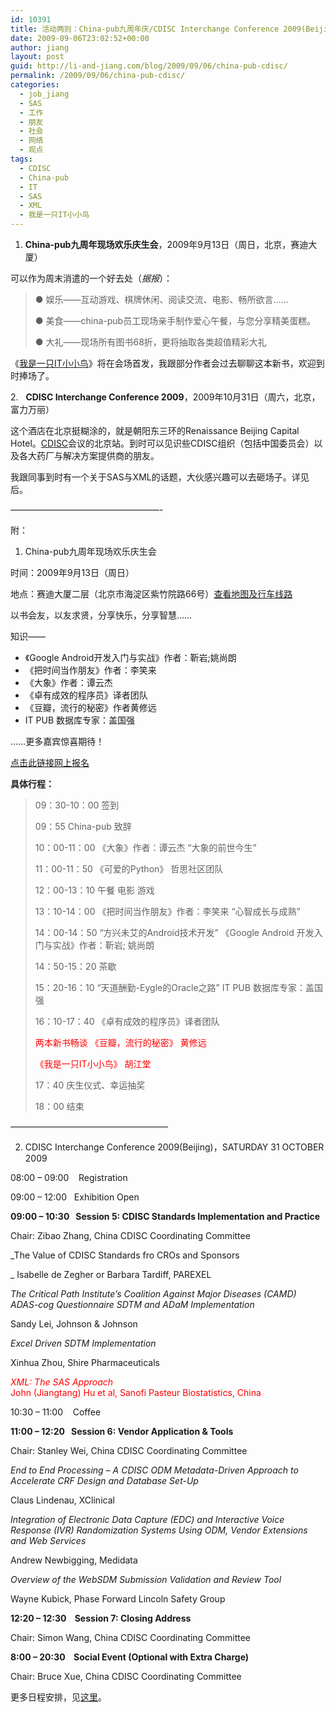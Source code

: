 ```yaml
---
id: 10391
title: 活动两则：China-pub九周年庆/CDISC Interchange Conference 2009(Beijing)
date: 2009-09-06T23:02:52+00:00
author: jiang
layout: post
guid: http://li-and-jiang.com/blog/2009/09/06/china-pub-cdisc/
permalink: /2009/09/06/china-pub-cdisc/
categories:
  - job_jiang
  - SAS
  - 工作
  - 朋友
  - 社会
  - 网络
  - 观点
tags:
  - CDISC
  - China-pub
  - IT
  - SAS
  - XML
  - 我是一只IT小小鸟
---
```

1. **China-pub九周年现场欢乐庆生会**，2009年9月13日（周日，北京，赛迪大厦）

可以作为周末消遣的一个好去处（_据报_）：

> ● 娱乐——互动游戏、棋牌休闲、阅读交流、电影、畅所欲言……
> 
> ● 美食——china-pub员工现场亲手制作爱心午餐，与您分享精美蛋糕。
> 
> ● 大礼——现场所有图书68折，更将抽取各类超值精彩大礼

《<a href="http://www.china-pub.com/196000" target="_blank">我是一只IT小小鸟</a>》将在会场首发，我跟部分作者会过去聊聊这本新书，欢迎到时捧场了。

2.   **CDISC Interchange Conference 2009**，2009年10月31日（周六，北京，富力万丽）

这个酒店在北京挺糊涂的，就是朝阳东三环的Renaissance Beijing Capital Hotel。<a href="http://www.cdisc.org/" target="_blank">CDISC</a>会议的北京站。到时可以见识些CDISC组织（包括中国委员会）以及各大药厂与解决方案提供商的朋友。

我跟同事到时有一个关于SAS与XML的话题，大伙感兴趣可以去砸场子。详见后。

&#8212;&#8212;&#8212;&#8212;&#8212;&#8212;&#8212;&#8212;&#8212;&#8212;&#8212;&#8212;&#8212;&#8212;&#8212;&#8212;&#8212;-

附：

1. China-pub九周年现场欢乐庆生会

时间：2009年9月13日（周日）
  
地点：赛迪大厦二层（北京市海淀区紫竹院路66号）[查看地图及行车线路](http://www.china-pub.com/STATIC07/0908/zh_9znqshmap_090820.asp)

以书会友，以友求贤，分享快乐，分享智慧……

知识——

  * 《Google Android开发入门与实战》作者：靳岩;姚尚朗
  * 《把时间当作朋友》作者：李笑来
  * 《大象》作者：谭云杰
  * 《卓有成效的程序员》译者团队
  * 《豆瓣，流行的秘密》作者黄修远
  * IT PUB 数据库专家：盖国强

&#8230;&#8230;更多嘉宾惊喜期待！

[点击此链接网上报名](http://www.china-pub.com/STATIC07/0908/zh_cp9years_090804.asp)

**具体行程：**

> 09：30-10：00 签到
> 
> 09：55 China-pub 致辞
> 
> 10：00-11：00 《大象》作者：谭云杰 “大象的前世今生”
> 
> 11：00-11：50 《可爱的Python》 哲思社区团队
> 
> 12：00-13：10 午餐 电影 游戏
> 
> 13：10-14：00 《把时间当作朋友》作者：李笑来 “心智成长与成熟”
> 
> 14：00-14：50 “方兴未艾的Android技术开发” 《Google Android 开发入门与实战》作者：靳岩; 姚尚朗
> 
> 14：50-15：20 茶歇
> 
> 15：20-16：10 “天道酬勤-Eygle的Oracle之路” IT PUB 数据库专家：盖国强
> 
> 16：10-17：40 《卓有成效的程序员》译者团队
> 
> <span style="color: #ff0000;">两本新书畅谈 《豆瓣，流行的秘密》 黄修远</span>
> 
>  <span style="color: #ff0000;">《我是一只IT小小鸟》 胡江堂</span>
> 
> 17：40 庆生仪式、幸运抽奖
> 
> 18：00 结束

&#8212;&#8212;&#8212;&#8212;&#8212;&#8212;&#8212;&#8212;&#8212;&#8212;&#8212;&#8212;&#8212;&#8212;&#8212;&#8212;&#8212;&#8212;

2. CDISC Interchange Conference 2009(Beijing)，SATURDAY 31 OCTOBER 2009

08:00 &#8211; 09:00    Registration
  
09:00 &#8211; 12:00   Exhibition Open

**09:00 &#8211; 10:30   Session 5: CDISC Standards Implementation and Practice**
  
Chair: Zibao Zhang, China CDISC Coordinating Committee

_The Value of CDISC Standards fro CROs and Sponsors
  
_ Isabelle de Zegher or Barbara Tardiff, PAREXEL

_The Critical Path Institute’s Coalition Against Major Diseases (CAMD) ADAS-cog Questionnaire SDTM and ADaM Implementation_
  
Sandy Lei, Johnson & Johnson

_Excel Driven SDTM Implementation_
  
Xinhua Zhou, Shire Pharmaceuticals

<span style="color: #ff0000;"><em>XML: The SAS Approach</em><br /> John (Jiangtang) Hu et al, Sanofi Pasteur Biostatistics, China</span>

10:30 &#8211; 11:00    Coffee

**11:00 &#8211; 12:20   Session 6: Vendor Application & Tools**
  
Chair: Stanley Wei, China CDISC Coordinating Committee

_End to End Processing &#8211; A CDISC ODM Metadata-Driven Approach to Accelerate CRF Design and Database Set-Up_
  
Claus Lindenau, XClinical

_Integration of Electronic Data Capture (EDC) and Interactive Voice Response (IVR) Randomization Systems Using ODM, Vendor Extensions and Web Services_
  
Andrew Newbigging, Medidata

_Overview of the WebSDM Submission Validation and Review Tool_
  
Wayne Kubick, Phase Forward Lincoln Safety Group

**12:20 &#8211; 12:30    Session 7: Closing Address**
  
Chair: Simon Wang, China CDISC Coordinating Committee

**8:00 &#8211; 20:30    Social Event (Optional with Extra Charge)**
  
Chair: Bruce Xue, China CDISC Coordinating Committee

更多日程安排，见<a href="http://www.cdisc.org/downloads/20080824ChinaProga.pdf" target="_blank">这里</a>。